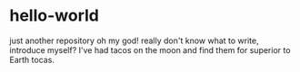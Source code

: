 # hello-world
just another repository
oh my god! really don't know what to write, introduce myself?
I've had tacos on the moon and find them for superior to Earth tocas.
